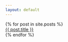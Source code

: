 ```yaml
---
layout: default
---
```


<div class="post-list">
  {% for post in site.posts %}
    <div class="post-card">
      <a href="{{ post.url }}">{{ post.title }}</a>
    </div>
  {% endfor %}
</div>
